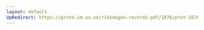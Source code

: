 ```yaml
---
layout: default
UpRedirect: https://pruto.im.uu.se/riksdagen-records-pdf/1876/prot-1876--ak--057/prot-1876--ak--057_043.pdf
---
```

